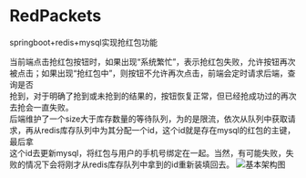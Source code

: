 # RedPackets
springboot+redis+mysql实现抢红包功能

当前端点击抢红包按钮时，如果出现“系统繁忙”，表示抢红包失败，允许按钮再次被点击；如果出现“抢红包中”，则按钮不允许再次点击，前端会定时请求后端，查询是否</br>
抢到，对于明确了抢到或未抢到的结果的，按钮恢复正常，但已经抢成功过的再次去抢会一直失败。</br>
后端维护了一个size大于库存数量的等待队列，为的是限流，依次从队列中获取请求，再从redis库存队列中为其分配一个id，这个id就是存在mysql的红包的主键，最后拿</br>
这个id去更新mysql，将红包与用户的手机号绑定在一起。当然，有可能失败，失败的情况下会将刚才从redis库存队列中拿到的id重新装填回去。
![基本架构图](http://cmtimeoss.oss-cn-shanghai.aliyuncs.com/RedPacket.png)
